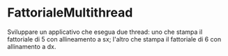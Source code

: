 # FattorialeMultithread

Sviluppare un applicativo che esegua due thread:
uno che stampa il fattoriale di 5 con allineamento a sx;
l'altro che stampa il fattoriale di 6 con allinamento a dx.
